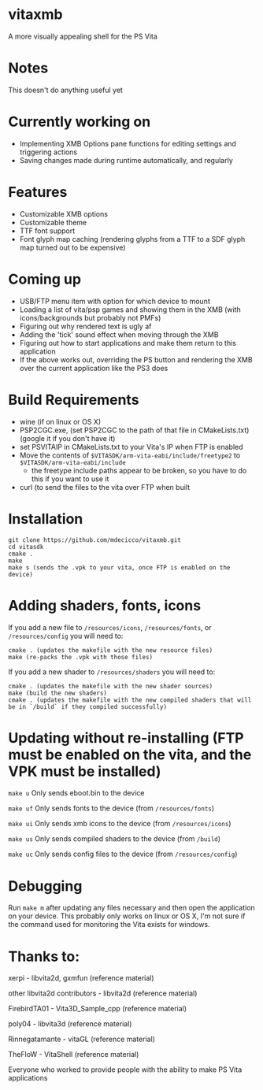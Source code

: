 # vitaxmb
[logo]: https://i.imgur.com/ApEJoB4.png ""
A more visually appealing shell for the PS Vita

# Notes
This doesn't do anything useful yet

# Currently working on
- Implementing XMB Options pane functions for editing settings and triggering actions
- Saving changes made during runtime automatically, and regularly

# Features
- Customizable XMB options
- Customizable theme
- TTF font support
- Font glyph map caching (rendering glyphs from a TTF to a SDF glyph map turned out to be expensive)

# Coming up
- USB/FTP menu item with option for which device to mount
- Loading a list of vita/psp games and showing them in the XMB (with icons/backgrounds but probably not PMFs)
- Figuring out why rendered text is ugly af
- Adding the 'tick' sound effect when moving through the XMB
- Figuring out how to start applications and make them return to this application
- If the above works out, overriding the PS button and rendering the XMB over the current application like the PS3 does

# Build Requirements
- wine (if on linux or OS X)
- PSP2CGC.exe, (set PSP2CGC to the path of that file in CMakeLists.txt) (google it if you don't have it)
- set PSVITAIP in CMakeLists.txt to your Vita's IP when FTP is enabled
- Move the contents of `$VITASDK/arm-vita-eabi/include/freetype2` to `$VITASDK/arm-vita-eabi/include`
  - the freetype include paths appear to be broken, so you have to do this if you want to use it
- curl (to send the files to the vita over FTP when built

# Installation
```
git clone https://github.com/mdecicco/vitaxmb.git
cd vitasdk
cmake .
make
make s (sends the .vpk to your vita, once FTP is enabled on the device)
```

# Adding shaders, fonts, icons
If you add a new file to `/resources/icons`, `/resources/fonts`, or `/resources/config` you will need to:
```
cmake . (updates the makefile with the new resource files)
make (re-packs the .vpk with those files)
```

If you add a new shader to `/resources/shaders` you will need to:
```
cmake . (updates the makefile with the new shader sources)
make (build the new shaders)
cmake . (updates the makefile with the new compiled shaders that will be in `/build` if they compiled successfully)
```

# Updating without re-installing (FTP must be enabled on the vita, and the VPK must be installed)
`make u` Only sends eboot.bin to the device

`make uf` Only sends fonts to the device (from `/resources/fonts`)

`make ui` Only sends xmb icons to the device (from `/resources/icons`)

`make us` Only sends compiled shaders to the device (from `/build`)

`make uc` Only sends config files to the device (from `/resources/config`)

# Debugging

Run `make m` after updating any files necessary and then open the application on your device. This probably only works on linux or OS X, I'm not sure if the command used for monitoring the Vita exists for windows.

# Thanks to:
xerpi - libvita2d, gxmfun (reference material)

other libvita2d contributors - libvita2d (reference material)

FirebirdTA01 - Vita3D_Sample_cpp (reference material)

poly04 - libvita3d (reference material)

Rinnegatamante - vitaGL (reference material)

TheFloW - VitaShell (reference material)

Everyone who worked to provide people with the ability to make PS Vita applications


